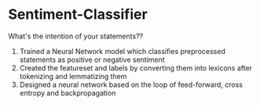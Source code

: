 # Sentiment-Classifier
What's the intention of your statements??

1) Trained a Neural Network model which classifies preprocessed statements as positive or negative sentiment
2) Created the featureset and labels by converting them into lexicons after tokenizing and lemmatizing them
3) Designed a neural network based on the loop of feed-forward, cross entropy and backpropagation
